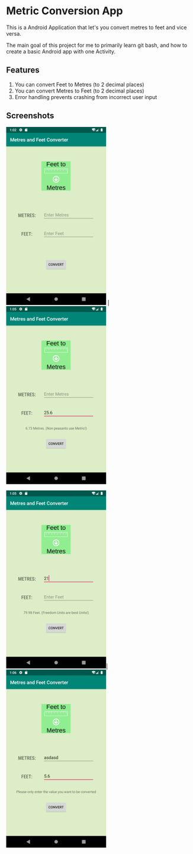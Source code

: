 # Metric Conversion App

This is a Android Application that let's you convert metres to feet and vice versa.

The main goal of this project for me to primarily learn git bash, and how to create a basic Android app with one Activity.

## Features
1. You can convert Feet to Metres (to 2 decimal places)
2. You can convert Metres to Feet (to 2 decimal places)
3. Error handling prevents crashing from incorrect user input

## Screenshots

<img src="readmeMDImages/mainScreen.png" height="480" width="270"/> | 
<img src="readmeMDImages/feetToMetresExample.png" height="480" width="270"/>


<img src="readmeMDImages/metresToFeetExample.png" height="480" width="270"/>|
<img src="readmeMDImages/errorExample.png" height="480" width="270"/>
